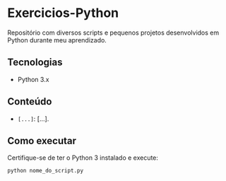 # Exercicios-Python

Repositório com diversos scripts e pequenos projetos desenvolvidos em Python durante meu aprendizado.

## Tecnologias
- Python 3.x

## Conteúdo
- `[...]`: [...].

## Como executar
Certifique-se de ter o Python 3 instalado e execute:
```bash
python nome_do_script.py
